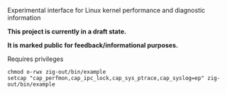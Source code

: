 
Experimental interface for Linux kernel performance and diagnostic information

**This project is currently in a draft state.**

**It is marked public for feedback/informational purposes.**


Requires privileges
```
chmod o-rwx zig-out/bin/example
setcap "cap_perfmon,cap_ipc_lock,cap_sys_ptrace,cap_syslog=ep" zig-out/bin/example
```
